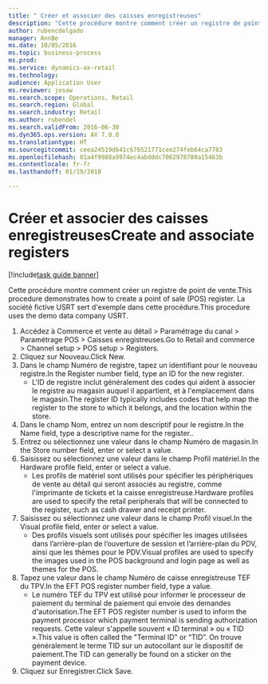 ```yaml
--- 
title: " Créer et associer des caisses enregistreuses"
description: "Cette procédure montre comment créer un registre de point de vente."
author: rubencdelgado
manager: AnnBe
ms.date: 10/05/2016
ms.topic: business-process
ms.prod: 
ms.service: dynamics-ax-retail
ms.technology: 
audience: Application User
ms.reviewer: josaw
ms.search.scope: Operations, Retail
ms.search.region: Global
ms.search.industry: Retail
ms.author: rubendel
ms.search.validFrom: 2016-06-30
ms.dyn365.ops.version: AX 7.0.0
ms.translationtype: HT
ms.sourcegitcommit: ceea24519d641c676521771cee274feb64ca7783
ms.openlocfilehash: 01a4f9988a9974ec4abdddc7062978780a15463b
ms.contentlocale: fr-fr
ms.lasthandoff: 01/19/2018

---
```

# <a name="create-and-associate-registers"></a><span data-ttu-id="45963-103"> Créer et associer des caisses enregistreuses</span><span class="sxs-lookup"><span data-stu-id="45963-103">Create and associate registers</span></span>

[!include[task guide banner](../includes/task-guide-banner.md)]

<span data-ttu-id="45963-104">Cette procédure montre comment créer un registre de point de vente.</span><span class="sxs-lookup"><span data-stu-id="45963-104">This procedure demonstrates how to create a point of sale (POS) register.</span></span> <span data-ttu-id="45963-105">La société fictive USRT sert d'exemple dans cette procédure.</span><span class="sxs-lookup"><span data-stu-id="45963-105">This procedure uses the demo data company USRT.</span></span>

1. <span data-ttu-id="45963-106">Accédez à Commerce et vente au détail > Paramétrage du canal > Paramétrage POS > Caisses enregistreuses.</span><span class="sxs-lookup"><span data-stu-id="45963-106">Go to Retail and commerce > Channel setup > POS setup > Registers.</span></span>
2. <span data-ttu-id="45963-107">Cliquez sur Nouveau.</span><span class="sxs-lookup"><span data-stu-id="45963-107">Click New.</span></span>
3. <span data-ttu-id="45963-108">Dans le champ Numéro de registre, tapez un identifiant pour le nouveau registre.</span><span class="sxs-lookup"><span data-stu-id="45963-108">In the Register number field, type an ID for the new register.</span></span>
    * <span data-ttu-id="45963-109">L'ID de registre inclut généralement des codes qui aident à associer le registre au magasin auquel il appartient, et à l'emplacement dans le magasin.</span><span class="sxs-lookup"><span data-stu-id="45963-109">The register ID typically includes codes that help map the register to the store to which it belongs, and the location within the store.</span></span>  
4. <span data-ttu-id="45963-110">Dans le champ Nom, entrez un nom descriptif pour le registre.</span><span class="sxs-lookup"><span data-stu-id="45963-110">In the Name field, type a descriptive name for the register..</span></span>
5. <span data-ttu-id="45963-111">Entrez ou sélectionnez une valeur dans le champ Numéro de magasin.</span><span class="sxs-lookup"><span data-stu-id="45963-111">In the Store number field, enter or select a value.</span></span>
6. <span data-ttu-id="45963-112">Saisissez ou sélectionnez une valeur dans le champ Profil matériel.</span><span class="sxs-lookup"><span data-stu-id="45963-112">In the Hardware profile field, enter or select a value.</span></span>
    * <span data-ttu-id="45963-113">Les profils de matériel sont utilisés pour spécifier les périphériques de vente au détail qui seront associés au registre, comme l'imprimante de tickets et la caisse enregistreuse.</span><span class="sxs-lookup"><span data-stu-id="45963-113">Hardware profiles are used to specify the retail peripherals that will be connected to the register, such as cash drawer and receipt printer.</span></span>  
7. <span data-ttu-id="45963-114">Saisissez ou sélectionnez une valeur dans le champ Profil visuel.</span><span class="sxs-lookup"><span data-stu-id="45963-114">In the Visual profile field, enter or select a value.</span></span>
    * <span data-ttu-id="45963-115">Des profils visuels sont utilisés pour spécifier les images utilisées dans l’arrière-plan de l’ouverture de session et l’arrière-plan du PDV, ainsi que les thèmes pour le PDV.</span><span class="sxs-lookup"><span data-stu-id="45963-115">Visual profiles are used to specify the images used in the POS background and login page as well as themes for the POS.</span></span>  
8. <span data-ttu-id="45963-116">Tapez une valeur dans le champ Numéro de caisse enregistreuse TEF du TPV.</span><span class="sxs-lookup"><span data-stu-id="45963-116">In the EFT POS register number field, type a value.</span></span>
    * <span data-ttu-id="45963-117">Le numéro TEF du TPV est utilisé pour informer le processeur de paiement du terminal de paiement qui envoie des demandes d'autorisation.</span><span class="sxs-lookup"><span data-stu-id="45963-117">The EFT POS register number is used to inform the payment processor which payment terminal is sending authorization requests.</span></span> <span data-ttu-id="45963-118">Cette valeur s'appelle souvent « ID terminal » ou « TID ».</span><span class="sxs-lookup"><span data-stu-id="45963-118">This value is often called the "Terminal ID" or “TID”.</span></span> <span data-ttu-id="45963-119">On trouve généralement le terme TID sur un autocollant sur le dispositif de paiement.</span><span class="sxs-lookup"><span data-stu-id="45963-119">The TID can generally be found on a sticker on the payment device.</span></span>  
9. <span data-ttu-id="45963-120">Cliquez sur Enregistrer.</span><span class="sxs-lookup"><span data-stu-id="45963-120">Click Save.</span></span>


